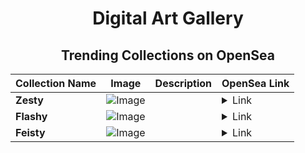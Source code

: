 <div align="center">

# Digital Art Gallery

## Trending Collections on OpenSea

| Collection Name                       | Image                                                                                     | Description                       | OpenSea Link                                                                                          |
|---------------------------------------|-------------------------------------------------------------------------------------------|-----------------------------------|--------------------------------------------------------------------------------------------------------|
| **Zesty** | ![Image](https://i.seadn.io/s/raw/files/247fc20c3e3cb50f65db67424ecc83ec.jpg?w=500&auto=format?w=200&auto=format) |  | <details><summary>Link</summary>[Zesty](https://opensea.io/collection/zesty-714)</details> |
| **Flashy** | ![Image](https://i.seadn.io/s/raw/files/2fd3ce6c9d5d646018e52639e9027c2e.jpg?w=500&auto=format?w=200&auto=format) |  | <details><summary>Link</summary>[Flashy](https://opensea.io/collection/flashy-768)</details> |
| **Feisty** | ![Image](https://i.seadn.io/s/raw/files/665bc3b8ea353c46417ab1dd1d8e4646.jpg?w=500&auto=format?w=200&auto=format) |  | <details><summary>Link</summary>[Feisty](https://opensea.io/collection/feisty-747)</details> |

</div>